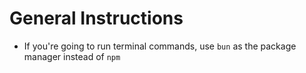 # General Instructions

- If you're going to run terminal commands, use `bun` as the package manager instead of `npm`
